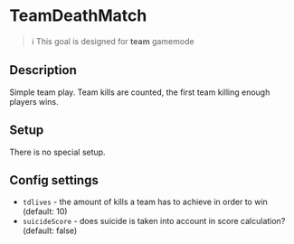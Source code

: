 # TeamDeathMatch

> ℹ This goal is designed for **team** gamemode

## Description

Simple team play. Team kills are counted, the first team killing enough players wins.

## Setup

There is no special setup.

## Config settings

- `tdlives` - the amount of kills a team has to achieve in order to win (default: 10)
- `suicideScore` - does suicide is taken into account in score calculation? (default: false)
